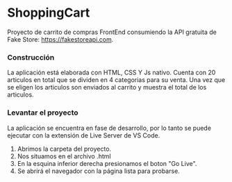 # ShoppingCart

Proyecto de carrito de compras FrontEnd consumiendo la API gratuita de Fake Store: https://fakestoreapi.com. 

### Construcción

La aplicación está elaborada con HTML, CSS Y Js nativo. Cuenta con 20 articulos en total que se dividen en 4 categorias para su venta.
Una vez que se eligen los articulos son enviados al carrito y muestra el total de los articulos.

### Levantar el proyecto

La aplicación se encuentra en fase de desarrollo, por lo tanto se puede ejecutar con la extensión de Live Server de VS Code.
1. Abrimos la carpeta del proyecto.
2. Nos situamos en el archivo .html
3. En la esquina inferior derecha presionamos el boton "Go Live".
4. Se abrirá el navegador con la página lista para probarse.
